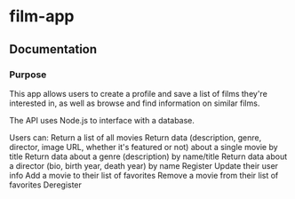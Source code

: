 # film-app
 
## Documentation

### Purpose

This app allows users to create a profile and save a list of films they're interested in, as well as browse and find information on similar films.

The API uses Node.js to interface with a database.

Users can:
Return a list of all movies
Return data (description, genre, director, image URL, whether it's featured or not) about a single movie by title
Return data about a genre (description) by name/title
Return data about a director (bio, birth year, death year) by name
Register
Update their user info
Add a movie to their list of favorites
Remove a movie from their list of favorites
Deregister
